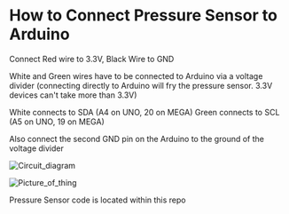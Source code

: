 # How to Connect Pressure Sensor to Arduino

Connect Red wire to 3.3V, Black Wire to GND

White and Green wires have to be connected to Arduino via a voltage divider (connecting directly to Arduino will 
fry the pressure sensor. 3.3V devices can't take more than 3.3V)

White connects to SDA (A4 on UNO, 20 on MEGA)
Green connects to SCL (A5 on UNO, 19 on MEGA) 

Also connect the second GND pin on the Arduino to the ground of the voltage divider 

![Circuit_diagram](images/---)

![Picture_of_thing](images/---)

Pressure Sensor code is located within this repo
